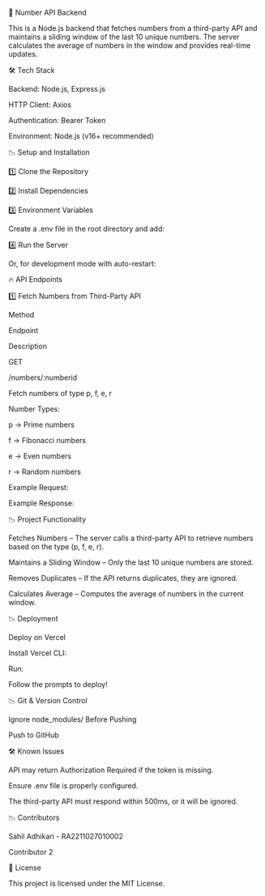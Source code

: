 🚀 Number API Backend

This is a Node.js backend that fetches numbers from a third-party API and maintains a sliding window of the last 10 unique numbers. The server calculates the average of numbers in the window and provides real-time updates.

🛠️ Tech Stack

Backend: Node.js, Express.js

HTTP Client: Axios

Authentication: Bearer Token

Environment: Node.js (v16+ recommended)

📉 Setup and Installation

1️⃣ Clone the Repository

2️⃣ Install Dependencies

3️⃣ Environment Variables

Create a .env file in the root directory and add:

4️⃣ Run the Server

Or, for development mode with auto-restart:

🔥 API Endpoints

1️⃣ Fetch Numbers from Third-Party API

Method

Endpoint

Description

GET

/numbers/:numberid

Fetch numbers of type p, f, e, r

Number Types:

p → Prime numbers

f → Fibonacci numbers

e → Even numbers

r → Random numbers

Example Request:

Example Response:

📉 Project Functionality

Fetches Numbers – The server calls a third-party API to retrieve numbers based on the type (p, f, e, r).

Maintains a Sliding Window – Only the last 10 unique numbers are stored.

Removes Duplicates – If the API returns duplicates, they are ignored.

Calculates Average – Computes the average of numbers in the current window.

📉 Deployment

Deploy on Vercel

Install Vercel CLI:

Run:

Follow the prompts to deploy!

📉 Git & Version Control

Ignore node_modules/ Before Pushing

Push to GitHub

🛠️ Known Issues

API may return Authorization Required if the token is missing.

Ensure .env file is properly configured.

The third-party API must respond within 500ms, or it will be ignored.

📉 Contributors

Sahil Adhikari - RA2211027010002

Contributor 2

🐝 License

This project is licensed under the MIT License.
